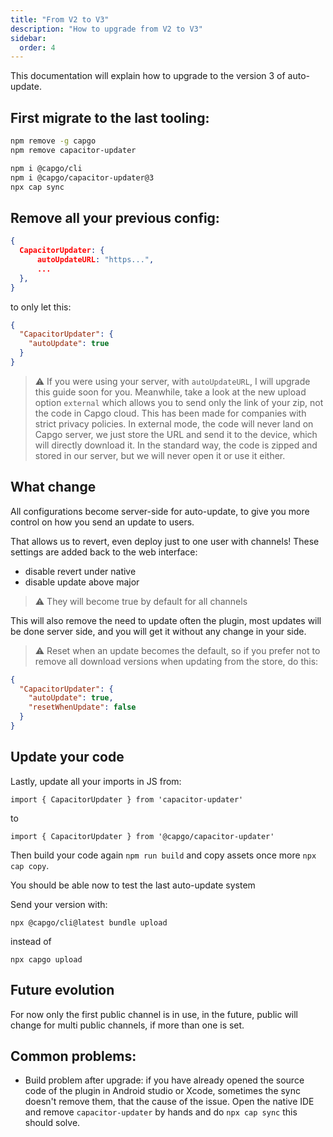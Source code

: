 ```yaml
---
title: "From V2 to V3"
description: "How to upgrade from V2 to V3"
sidebar:
  order: 4
---
```


This documentation will explain how to upgrade to the version 3 of auto-update.

## First migrate to the last tooling:

```bash
npm remove -g capgo
npm remove capacitor-updater

npm i @capgo/cli
npm i @capgo/capacitor-updater@3
npx cap sync
```

## Remove all your previous config:

```json
{
  CapacitorUpdater: {
      autoUpdateURL: "https...",
      ...
  },
}
```

to only let this:

```json
{
  "CapacitorUpdater": {
    "autoUpdate": true
  }
}
```

> ⚠️ If you were using your server, with `autoUpdateURL`, I will upgrade this guide soon for you. Meanwhile, take a look at the new upload option `external` which allows you to send only the link of your zip, not the code in Capgo cloud. This has been made for companies with strict privacy policies. In external mode, the code will never land on Capgo server, we just store the URL and send it to the device, which will directly download it. In the standard way, the code is zipped and stored in our server, but we will never open it or use it either.

## What change

All configurations become server-side for auto-update, to give you more control on how you send an update to users.

That allows us to revert, even deploy just to one user with channels! These settings are added back to the web interface:

* disable revert under native
* disable update above major

> ⚠️ They will become true by default for all channels

This will also remove the need to update often the plugin, most updates will be done server side, and you will get it without any change in your side.

> ⚠️ Reset when an update becomes the default, so if you prefer not to remove all download versions when updating from the store, do this:

```json
{
  "CapacitorUpdater": {
    "autoUpdate": true,
    "resetWhenUpdate": false
  }
}
```

## Update your code

Lastly, update all your imports in JS from:

```
import { CapacitorUpdater } from 'capacitor-updater'
```

to

```
import { CapacitorUpdater } from '@capgo/capacitor-updater'
```

Then build your code again `npm run build` and copy assets once more `npx cap copy`.

You should be able now to test the last auto-update system

Send your version with:

```
npx @capgo/cli@latest bundle upload
```

instead of

```
npx capgo upload
```

## Future evolution

For now only the first public channel is in use, in the future, public will change for multi public channels, if more than one is set.

## Common problems:

* Build problem after upgrade: if you have already opened the source code of the plugin in Android studio or Xcode, sometimes the sync doesn't remove them, that the cause of the issue. Open the native IDE and remove `capacitor-updater` by hands and do `npx cap sync` this should solve.
